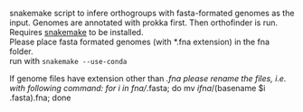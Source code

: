 snakemake script to infere orthogroups with fasta-formated genomes as the input. Genomes are annotated with prokka first. Then orthofinder is run.
Requires [snakemake](https://snakemake.readthedocs.io/en/stable/getting_started/installation.html) to be installed.\
Please place fasta formated genomes (with *.fna extension) in the fna folder.  
run with `snakemake --use-conda`

If genome files have extension other than *.fna please rename the files, i.e. with following command:
for i in fna/*.fasta; do mv $i fna/$(basename $i .fasta).fna; done
